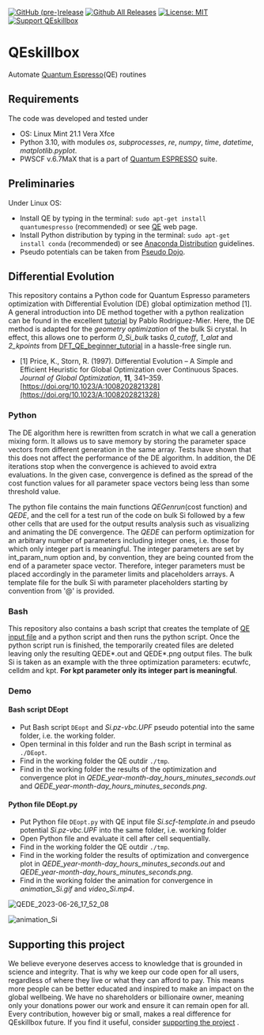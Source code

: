 [![GitHub (pre-)release](https://img.shields.io/github/release/vasilsaroka/QEskillbox/all.svg)](https://github.com/vasilsaroka/QEskillbox/releases)
[![Github All Releases](https://img.shields.io/github/downloads/vasilsaroka/QEskillbox/total.svg)](https://github.com/vasilsaroka/QEskillbox/releases)
[![License: MIT](https://img.shields.io/badge/License-MIT-yellow.svg)](https://opensource.org/licenses/MIT)
[![Support QEskillbox](https://img.shields.io/static/v1?label=support&message=5$&color=green&style=flat&logo=paypal)](https://paypal.me/vasilsaroka?locale.x=en_GB)

# QEskillbox
Automate [Quantum Espresso](https://www.quantum-espresso.org/)(QE) routines

## Requirements
The code was developed and tested under
 - OS: Linux Mint 21.1 Vera Xfce
 - Python 3.10, with modules *os*, *subprocesses*, *re*, *numpy*, *time*, *datetime*, *matplotlib.pyplot*.
 - PWSCF v.6.7MaX that is a part of [Quantum ESPRESSO](https://www.quantum-espresso.org/) suite.

## Preliminaries
Under Linux OS:
- Install QE by typing in the terminal: ``sudo apt-get install quantumespresso`` (recommended) or see [QE](https://www.quantum-espresso.org/login/) web page.
- Install Python distribution by typing in the terminal: ``sudo apt-get install conda`` (recommended) or see [Anaconda Distribution](https://www.anaconda.com/download/#linux) guidelines.
- Pseudo potentials can be taken from [Pseudo Dojo](http://www.pseudo-dojo.org/).

## Differential Evolution
This repository contains a Python code for Quantum Espresso parameters optimization with Differential Evolution (DE) global optimization method [1].
A general introduction into DE method together with a python realization can be found in the excellent [tutorial](https://pablormier.github.io/2017/09/05/a-tutorial-on-differential-evolution-with-python/#) by Pablo Rodriguez-Mier. Here, the DE method is adapted for the *geometry optimization* of the bulk Si crystal. In effect, this allows one to perform *0_Si_bulk* tasks *0_cutoff*, *1_alat* and *2_kpoints* from [DFT_QE_beginner_tutorial](https://github.com/Crivella/DFT_QE_beginner_tutorial) in a hassle-free single run.

- [1] Price, K., Storn, R. (1997). Differential Evolution – A Simple and Efficient Heuristic for Global Optimization over Continuous Spaces. *Journal of Global Optimization*, **11**, 341–359. [https://doi.org/10.1023/A:1008202821328](https://doi.org/10.1023/A:1008202821328)

### Python
The DE algorithm here is rewritten from scratch in what we call a generation mixing form. It allows us to save memory by storing the parameter space vectors from different generation in the same array. Tests have shown that this does not affect the performance of the DE algorithm. In addition, the DE iterations stop when the convergence is achieved to avoid extra evaluations. In the given case, convergence is defined as the spread of the cost function values for all parameter space vectors being less than some threshold value.

The python file contains the main functions *QEGenrun*(cost function) and *QEDE*, and the cell for a test run of the code on bulk Si followed by a few other cells that are used for the output results analysis such as visualizing and animating the DE convergence. The *QEDE* can perform optimization for an arbitrary number of parameters including integer ones, i.e. those for which only integer part is meaningful. The integer parameters are set by int_param_num option and, by convention, they are being counted from the end of a parameter space vector. Therefore, integer parameters must be placed accordingly in the parameter limits and placeholders arrays. A template file for the bulk Si with parameter placeholders starting by convention from '@' is provided.

### Bash
This repository also contains a bash script that creates the template of [QE input file](https://www.quantum-espresso.org/Doc/INPUT_PW.html) and a python script and then runs the python script. Once the python script run is finished, the temporarily created files are deleted leaving only the resulting QEDE*.out and QEDE*.png output files. The bulk Si is taken as an example with the three optimization parameters: ecutwfc, celldm and kpt. **For kpt parameter only its integer part is meaningful**. 

### Demo
#### Bash script DEopt
- Put Bash script ``DEopt`` and *Si.pz-vbc.UPF* pseudo potential into the same folder, i.e. the working folder.
- Open terminal in this folder and run the Bash script in terminal as ``./DEopt``.
- Find in the working folder the QE outdir ``./tmp``.
- Find in the working folder the results of the optimization and convergence plot in *QEDE_year-month-day_hours_minutes_seconds.out* and *QEDE_year-month-day_hours_minutes_seconds.png*.

#### Python file DEopt.py
- Put Python file ``DEopt.py`` with QE input file *Si.scf-template.in* and pseudo potential *Si.pz-vbc.UPF* into the same folder, i.e. working folder
- Open Python file and evaluate it cell after cell sequentially.
- Find in the working folder the QE outdir ``./tmp``.
- Find in the working folder the results of optimization and convergence plot in *QEDE_year-month-day_hours_minutes_seconds.out* and *QEDE_year-month-day_hours_minutes_seconds.png*.
- Find in the working folder the animation for convergence in *animation_Si.gif* and *video_Si.mp4*.

![QEDE_2023-06-26_17_52_08](https://github.com/vasilsaroka/QEskillbox/assets/49445896/6231b35c-0742-4340-93ea-b036dc2beb2f)

![animation_Si](https://github.com/vasilsaroka/QEskillbox/assets/49445896/bd93e31e-657b-4ebc-9297-88b84fbc5efb)


## Supporting this project
   We believe everyone deserves access to knowledge that is grounded in science and integrity. That is why we keep our code open for all users, regardless of where they live or what they can afford to pay. This means more people can be better educated and inspired to make an impact on the global wellbeing. We have no shareholders or billionaire owner, meaning only your donations power our work and ensure it can remain open for all. Every contribution, however big or small, makes a real difference for QEskillbox future. If you find it useful, consider [supporting the project](https://paypal.me/vasilsaroka?locale.x=en_GB)
. 
